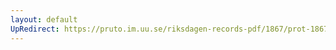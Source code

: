 ```yaml
---
layout: default
UpRedirect: https://pruto.im.uu.se/riksdagen-records-pdf/1867/prot-1867--ak--402/prot-1867--ak--402_031.pdf
---
```

